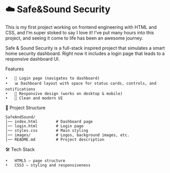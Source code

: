 # ☁️ Safe&Sound Security

This is my first project working on frontend engineering with HTML and CSS, and I’m super stoked to say I love it!
I’ve put many hours into this project, and seeing it come to life has been an awesome journey.

Safe & Sound Security is a full-stack inspired project that simulates a smart home security dashboard.
Right now it includes a login page that leads to a responsive dashboard UI.

Features

	•	🔑 Login page (navigates to dashboard)
	•	📊 Dashboard layout with space for status cards, controls, and notifications
	•	🎨 Responsive design (works on desktop & mobile)
	•	🌙 Clean and modern UI

📂 Project Structure

    SafeAndSound/
    │── index.html        # Dashboard page
    │── login.html        # Login page
    │── styles.css        # Main styling
    │── images/           # Logos, background images, etc.
    │── README.md         # Project description

🛠️ Tech Stack

	•	HTML5 – page structure
	•	CSS3 – styling and responsiveness
